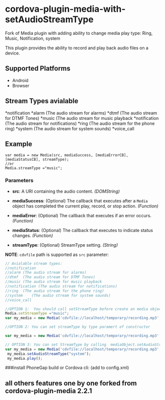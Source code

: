 <!--
# license: Licensed to the Apache Software Foundation (ASF) under one
#         or more contributor license agreements.  See the NOTICE file
#         distributed with this work for additional information
#         regarding copyright ownership.  The ASF licenses this file
#         to you under the Apache License, Version 2.0 (the
#         "License"); you may not use this file except in compliance
#         with the License.  You may obtain a copy of the License at
#
#           http://www.apache.org/licenses/LICENSE-2.0
#
#         Unless required by applicable law or agreed to in writing,
#         software distributed under the License is distributed on an
#         "AS IS" BASIS, WITHOUT WARRANTIES OR CONDITIONS OF ANY
#         KIND, either express or implied.  See the License for the
#         specific language governing permissions and limitations
#         under the License.
-->

# cordova-plugin-media-with-setAudioStreamType

Fork of Media plugin with adding ability to change media play type: Ring, Music, Notification, system


This plugin provides the ability to record and play back audio files on a device.


## Supported Platforms

- Android
- Browser

## Stream Types avialable 
*notification
*alarm	(The audio stream for alarms)
*dtmf	(The audio stream for DTMF Tones)
*music	(The audio stream for music playback
*notification (The audio stream for notifications)
*ring	(The audio stream for the phone ring)
*system	(The audio stream for system sounds)
*voice_call
## Example 

    var media = new Media(src, mediaSuccess, [mediaErrorCB], [mediaStatusCB], streamType); 
    //or
    Media.streamType ="music";
	
### Parameters

- __src__: A URI containing the audio content. _(DOMString)_

- __mediaSuccess__: (Optional) The callback that executes after a `Media` object has completed the current play, record, or stop action. _(Function)_

- __mediaError__: (Optional) The callback that executes if an error occurs. _(Function)_

- __mediaStatus__: (Optional) The callback that executes to indicate status changes. _(Function)_
- __streamType__: (Optional) StreamType setting. _(String)_

__NOTE__: `cdvfile` path is supported as `src` parameter:
```javascript
// Avialable stream types:
//notification
//alarm	(The audio stream for alarms)
//dtmf	(The audio stream for DTMF Tones)
//music	(The audio stream for music playback
//notification (The audio stream for notifications)
//ring	(The audio stream for the phone ring)
//system	(The audio stream for system sounds)
//voice_call

//OPTION 1:  You should call setStreamType before create an media object
Media.setStreamType ="music";
var my_media = new Media('cdvfile://localhost/temporary/recording.mp3', ...);

//OPTION 2: You can set streamType by type paramert of constructor 

var my_media = new Media('cdvfile://localhost/temporary/recording.mp3', ..., "music");

// OPTION 3: You can set StreamType by calling  mediaObject.setAudioStreamType(type) methon BEFORE call play() method;
var my_media = new Media('cdvfile://localhost/temporary/recording.mp3', ...);
 my_media.setAudioStreamType("system");
 my_media.play();
```

###install
PhoneGap build or Cordova cli:  <plugin name="cordova-plugin-media-extended" source="npm" version="2.2.3"></plugin> (add to config.xml)


## all others features one by one forked from cordova-plugin-media 2.2.1

 
